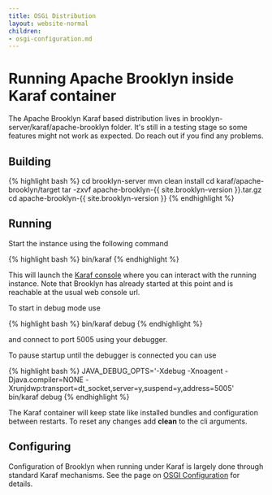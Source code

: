 ```yaml
---
title: OSGi Distribution
layout: website-normal
children:
- osgi-configuration.md
---
```


# Running Apache Brooklyn inside Karaf container

The Apache Brooklyn Karaf based distribution lives in brooklyn-server/karaf/apache-brooklyn folder.
It's still in a testing stage so some features might not work as expected. Do reach out if you
find any problems.

## Building

{% highlight bash %}
cd brooklyn-server
mvn clean install
cd karaf/apache-brooklyn/target
tar -zxvf apache-brooklyn-{{ site.brooklyn-version }}.tar.gz
cd apache-brooklyn-{{ site.brooklyn-version }}
{% endhighlight %}

## Running

Start the instance using the following command

{% highlight bash %}
bin/karaf
{% endhighlight %}

This will launch the [Karaf console](https://karaf.apache.org/manual/latest/users-guide/console.html)
where you can interact with the running instance. Note that Brooklyn has already started at this point
and is reachable at the usual web console url.

To start in debug mode use

{% highlight bash %}
bin/karaf debug
{% endhighlight %}

and connect to port 5005 using your debugger.

To pause startup until the debugger is connected you can use

{% highlight bash %}
JAVA_DEBUG_OPTS='-Xdebug -Xnoagent -Djava.compiler=NONE -Xrunjdwp:transport=dt_socket,server=y,suspend=y,address=5005' bin/karaf debug
{% endhighlight %}

The Karaf container will keep state like installed bundles and configuration between restarts.
To reset any changes add **clean** to the cli arguments.

## Configuring

Configuration of Brooklyn when running under Karaf is largely done through standard Karaf mechanisms. 
See the page on [OSGI Configuration](osgi-configuration.html) for details.